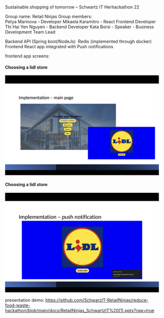 ﻿Sustainable shopping of tomorrow – Schwartz IT
Herhackathon 22

Group name: 	Retail Ninjas
Group members: 	
Petya Marinova - Developer
Mikaela Karamitro - React Frontend Developer
Thi Hai Yen Nguyen - Backend Developer
Kata Borsi - Speaker - Business Development Team Lead

Backend API (Spring boot/NodeJs) 
Redis (implemented through docker)
Frontend React app integrated with Push notifications

frontend app screens: 
#### Choosing a lidl store
![choose screen](https://github.com/SchwarzIT-RetailNinjas/reduce-food-waste-hackathon/blob/main/docs/1.png?raw=true)
#### Choosing a lidl store
![choose screen](https://github.com/SchwarzIT-RetailNinjas/reduce-food-waste-hackathon/blob/main/docs/2.png?raw=true)

presentation demo: https://github.com/SchwarzIT-RetailNinjas/reduce-food-waste-hackathon/blob/main/docs/RetailNinjas_SchwartzIT%20(1).pptx?raw=true